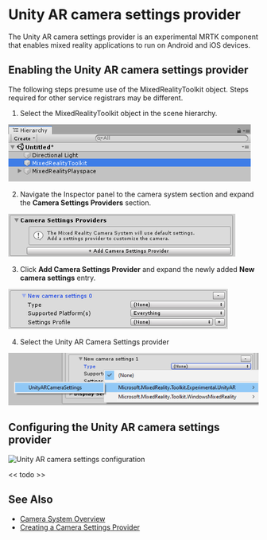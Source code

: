 # Unity AR camera settings provider

The Unity AR camera settings provider is an experimental MRTK component that enables mixed reality applications to run on Android and iOS devices.

## Enabling the Unity AR camera settings provider

The following steps presume use of the MixedRealityToolkit object. Steps required for other service registrars may be different.

1. Select the MixedRealityToolkit object in the scene hierarchy.

![MRTK Configured Scene Hierarchy](../Images/MRTK_ConfiguredHierarchy.png)

2. Navigate the Inspector panel to the camera system section and expand the **Camera Settings Providers** section.

![Expand settings providers](../Images/CameraSystem/ExpandProviders.png)

3. Click **Add Camera Settings Provider** and expand the newly added **New camera settings** entry.

![Expand new settings provider](../Images/CameraSystem/ExpandNewProvider.png)

4. Select the Unity AR Camera Settings provider

![Select Unity AR settings provider](../Images/CameraSystem/SelectUnityArSettings.png)

## Configuring the Unity AR camera settings provider

![Unity AR camera settings configuration](../Images/CameraSystemUnityArSettingsConfiguration.png)

<< todo >>

## See Also

- [Camera System Overview](CameraSystemOverview.md)
- [Creating a Camera Settings Provider](CreateSettingsProvider.md)
